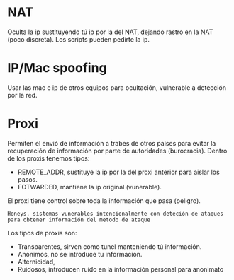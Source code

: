 # NAT
Oculta la ip sustituyendo tú ip por la del NAT, dejando rastro en la NAT (poco discreta). Los scripts pueden pedirte la ip.
# IP/Mac spoofing
Usar las mac e ip de otros equipos para ocultación, vulnerable a detección por la red.
# Proxi
Permiten el envió de información a trabes de otros países para evitar la recuperación de información por parte de autoridades (burocracia). Dentro de los proxis tenemos tipos:
- REMOTE_ADDR, sustituye la ip por la del proxi anterior para aislar los pasos.
- FOTWARDED, mantiene la ip original (vunerable).

El proxi tiene control sobre toda la información que pasa (peligro).

```note
Honeys, sistemas vunerables intencionalmente con deteción de ataques para obtener información del metodo de ataque
```

Los tipos de proxis son:
- Transparentes, sirven como tunel manteniendo tú información.
- Anónimos, no se introduce tu información.
- Alternicidad, 
- Ruidosos, introducen ruido en la información personal para anonimato